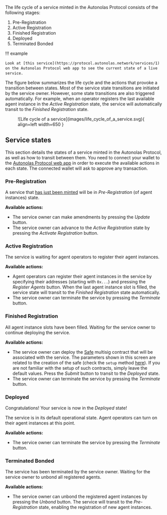 The life cycle of a service minted in the Autonolas Protocol consists of the following stages:

1. Pre-Registration
2. Active Registration
3. Finished Registration
4. Deployed
5. Terminated Bonded

!!! example

    Look at [this service](https://protocol.autonolas.network/services/1) on the Autonolas Protocol web app to see the current state of a live service.

The figure below summarizes the life cycle and the actions that provoke a transition between states. Most of the service state transitions are initiated by the service owner. However, some state transitions are also triggered automatically. For example, when an operator registers the last available agent instance in the _Active Registration_ state, the service will automatically transit to the _Finished Registration_ state.

<figure markdown>
![Life cycle of a service](images/life_cycle_of_a_service.svg){ align=left width=650 }
</figure>

## Service states

This section details the states of a service minted in the Autonolas Protocol, as well as how to transit between them. You need to connect your wallet to the [Autonolas Protocol web app](https://protocol.autonolas.network/) in order to execute the available actions in each state. The connected wallet will ask to approve any transaction.

### Pre-Registration

A service that [has just been minted](./mint_packages_nfts.md#mint-a-service) will be in _Pre-Registration_ (of agent instances) state.

**Available actions:**

* The service owner can make amendments by pressing the _Update_ button.
* The service owner can advance to the _Active Registration_ state by pressing the _Activate Registration_ button.

### Active Registration

The service is waiting for agent operators to register their agent instances.

**Available actions:**

* Agent operators can register their agent instances in the service by specifying their addresses (starting with `0x...`) and pressing the _Register Agents_ button. When the last agent instance slot is filled, the service state will transit to the _Finished Registration_ state automatically.
* The service owner can terminate the service by pressing the _Terminate_ button.

### Finished Registration

All agent instance slots have been filled. Waiting for the service owner to continue deploying the service.

**Available actions:**

* The service owner can deploy the [Safe](https://gnosis-safe.io/) multisig contract that will be associated with the service. The parameters shown in this screen are related to the creation of the safe (check the `setup` method [here](https://github.com/safe-global/safe-contracts/blob/main/contracts/Safe.sol)). If you are not familiar with the setup of such contracts, simply leave the default values. Press the _Submit_ button to transit to the _Deployed_ state.
* The service owner can terminate the service by pressing the _Terminate_ button.

### Deployed

Congratulations! Your service is now in the _Deployed_ state!

The service is in its default operational state. Agent operators can turn on their agent instances at this point.

**Available actions:**

* The service owner can terminate the service by pressing the _Terminate_ button.

### Terminated Bonded

The service has been terminated by the service owner. Waiting for the service owner to unbond all registered agents.

**Available actions:**

* The service owner can unbond the registered agent instances by pressing the _Unbond_ button. The service will transit to the _Pre-Registration_ state, enabling the registration of new agent instances.
